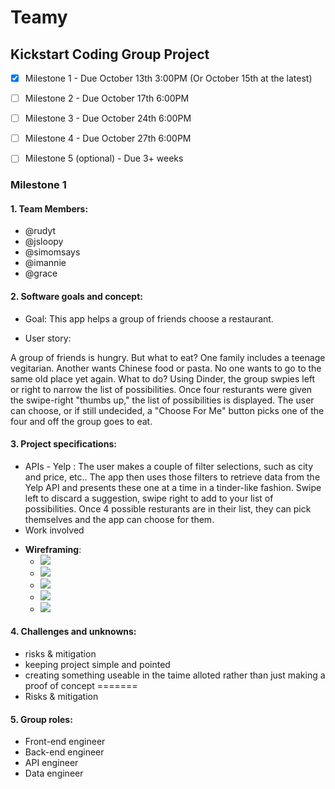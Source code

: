 # Teamy
## Kickstart Coding Group Project 
- [x] Milestone 1 - Due October 13th 3:00PM (Or October 15th at the latest)
- [ ] Milestone 2 - Due October 17th 6:00PM 
- [ ] Milestone 3 - Due October 24th 6:00PM
- [ ] Milestone 4 - Due October 27th 6:00PM
- [ ] Milestone 5 (optional) - Due 3+ weeks

 
 
### Milestone 1
#### 1. Team Members:
- @rudyt
- @jsloopy
- @simomsays
- @imannie
- @grace
  
#### 2. Software goals and concept:
- Goal: This app helps a group of friends choose a restaurant. 

- User story:

A group of friends is hungry. But what to eat? One family includes a teenage vegitarian. Another wants Chinese food or pasta. No one wants to go to the same old place yet again. What to do? Using Dinder, the group swpies left or right to narrow the list of possibilities. Once four resturants were given the swipe-right "thumbs up," the list of possibilities is displayed. The user can  choose, or if still undecided, a "Choose For Me" button picks one of the four and off the group goes to eat.

#### 3. Project specifications:
- APIs - Yelp : The user makes a couple of filter selections, such as city and price, etc.. The app then uses those filters to retrieve data from the Yelp API and presents these one at a time in a tinder-like fashion. Swipe left to discard a suggestion, swipe right to add to your list of possibilities. Once 4 possible resturants are in their list, they can pick themselves and the app can choose for them.
- Work involved
* __Wireframing__:
   * ![](https://raw.githubusercontent.com/imannie/dinderteam/master/Milestones/img/wframe5.JPG)
   * ![](https://github.com/imannie/dinderteam/blob/master/img/wframe7.JPG)
   * ![](https://github.com/imannie/dinderteam/blob/master/img/wframe1.JPG)
   * ![](https://github.com/imannie/dinderteam/blob/master/img/wframe6.JPG)
   * ![](https://github.com/imannie/dinderteam/blob/master/img/wframe4.JPG)

#### 4. Challenges and unknowns:

- risks & mitigation
- keeping project simple and pointed
- creating something useable in the taime alloted rather than just making a proof of concept
=======
- Risks & mitigation


#### 5. Group roles:
- Front-end engineer
- Back-end engineer
- API engineer 
- Data engineer 
